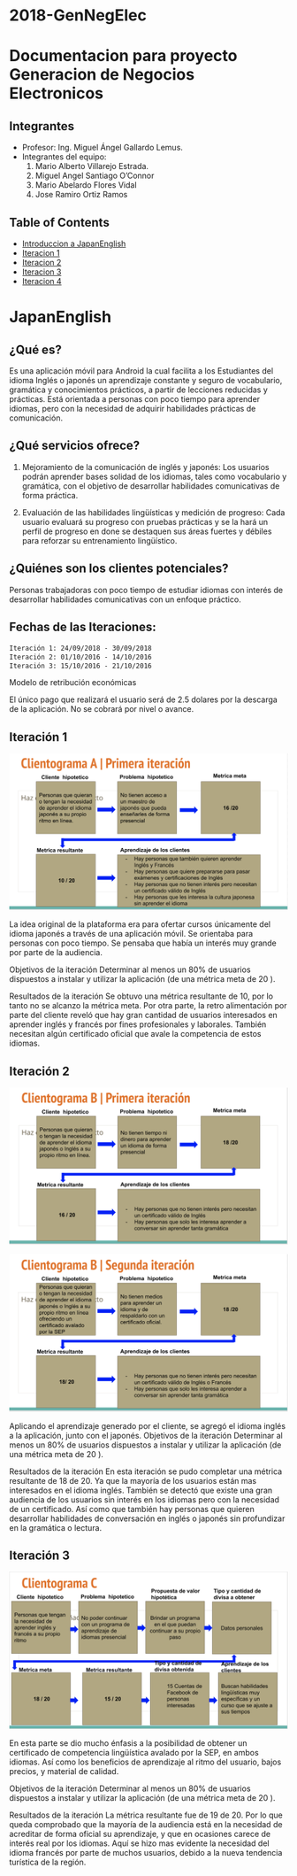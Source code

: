 # 2018-GenNegElec
# Documentacion para proyecto Generacion de Negocios Electronicos

## Integrantes

* Profesor: Ing. Miguel Ángel Gallardo Lemus.
* Integrantes del equipo:
    1. Mario Alberto Villarejo Estrada.
    2. Miguel Angel Santiago O’Connor
    3. Mario Abelardo Flores Vidal
    4. Jose Ramiro Ortiz Ramos

## Table of Contents

- [Introduccion a JapanEnglish ](#intro)
- [Iteracion 1](#act1)
- [Iteracion 2](#act2)
- [Iteracion 3](#act3)
- [Iteracion 4](#act4)


# JapanEnglish

## ¿Qué es?
Es una aplicación móvil para Android la cual facilita a los Estudiantes del idioma Inglés o japonés un aprendizaje constante y seguro de vocabulario, gramática y conocimientos prácticos, a partir de lecciones reducidas y prácticas. 
Está orientada a personas con poco tiempo para aprender idiomas, pero con la necesidad de adquirir habilidades prácticas de comunicación.

## ¿Qué servicios ofrece?
1. Mejoramiento de la comunicación de inglés y japonés: Los usuarios podrán aprender bases solidad de los idiomas, tales como vocabulario y gramática, con el objetivo de desarrollar habilidades comunicativas de forma práctica.

2. Evaluación de las habilidades lingüísticas y medición de progreso: Cada usuario evaluará su progreso con pruebas prácticas y se la hará un perfil de progreso en done se destaquen sus áreas fuertes y débiles para reforzar su entrenamiento lingüístico.

## ¿Quiénes son los clientes potenciales?
Personas trabajadoras con poco tiempo de estudiar idiomas con interés de desarrollar habilidades comunicativas con un enfoque práctico.



## Fechas de las Iteraciones:

    Iteración 1: 24/09/2018 - 30/09/2018 
    Iteración 2: 01/10/2016 - 14/10/2016 
    Iteración 3: 15/10/2016 - 21/10/2016 
  

Modelo de retribución económicas

El único pago que realizará el usuario será de 2.5 dolares por la descarga de la aplicación. No se cobrará por nivel o avance.

## Iteración 1
![Iteracion_1](https://raw.githubusercontent.com/aVillarejo/2018-GenNegElec/gh-pages/1.png)

La idea original de la plataforma era para ofertar cursos únicamente del idioma japonés a través de una aplicación móvil. Se orientaba para personas con poco tiempo.
Se pensaba que había un interés muy grande por parte de la audiencia.

Objetivos de la iteración
Determinar al menos un 80% de usuarios dispuestos a instalar y utilizar la aplicación (de una métrica meta de 20 ).

Resultados de la iteración
Se obtuvo una métrica resultante de 10, por lo tanto no se alcanzo la métrica meta. 
Por otra parte, la retro alimentación por parte del cliente reveló que hay gran cantidad de usuarios interesados en aprender inglés y francés por fines profesionales y laborales. También necesitan algún certificado oficial que avale la competencia de estos idiomas.


## Iteración 2
![Iteracion_2](https://raw.githubusercontent.com/aVillarejo/2018-GenNegElec/gh-pages/2.png)

![Iteracion_3](https://raw.githubusercontent.com/aVillarejo/2018-GenNegElec/gh-pages/3.png)

Aplicando el aprendizaje generado por el cliente, se agregó el idioma inglés a la aplicación, junto con el japonés. 
Objetivos de la iteración
Determinar al menos un 80% de usuarios dispuestos a instalar y utilizar la aplicación (de una métrica meta de 20 ).

Resultados de la iteración
En esta iteración se pudo completar una métrica resultante de 18 de 20. Ya que la mayoría de los usuarios están mas interesados en el idioma inglés.
También se detectó que existe una gran audiencia de los usuarios sin interés en los idiomas pero con la necesidad de un certificado. Así como que también hay personas que quieren desarrollar habilidades de conversación en inglés o japonés sin profundizar en la gramática o lectura.

## Iteración 3
![Iteracion_3](https://raw.githubusercontent.com/aVillarejo/2018-GenNegElec/gh-pages/4.png)

En esta parte se dio mucho énfasis a la posibilidad de obtener un certificado de competencia lingüística avalado por la SEP, en ambos idiomas.
Así como los beneficios de aprendizaje al ritmo del usuario, bajos precios, y material de calidad.

Objetivos de la iteración
Determinar al menos un 80% de usuarios dispuestos a instalar y utilizar la aplicación (de una métrica meta de 20 ).

Resultados de la iteración
La métrica resultante fue de 19 de 20. Por lo que queda comprobado que la mayoría de la audiencia está en la necesidad de acreditar de forma oficial su aprendizaje, y que en ocasiones carece de interés real por los idiomas.
Aquí se hizo mas evidente la necesidad del idioma francés por parte de muchos usuarios, debido a la nueva tendencia turística de la región.



